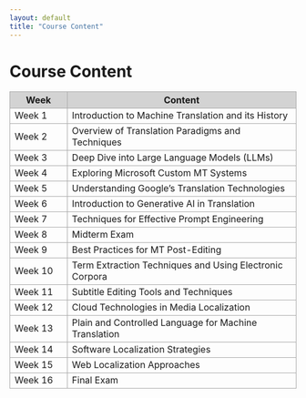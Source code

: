 ```yaml
---
layout: default
title: "Course Content"
---
```


# Course Content

<table style="width: 100%; border-collapse: collapse;">
  <thead>
    <tr style="background-color: lightgrey;">
      <th style="width: 20%; border: 1px solid darkgrey; font-weight: bold;">Week</th>
      <th style="width: 80%; border: 1px solid darkgrey; font-weight: bold;">Content</th>
    </tr>
  </thead>
  <tbody>
    <tr>
      <td style="border: 1px solid darkgrey;">Week 1</td>
      <td style="border: 1px solid darkgrey;">Introduction to Machine Translation and its History</td>
    </tr>
    <tr>
      <td style="border: 1px solid darkgrey;">Week 2</td>
      <td style="border: 1px solid darkgrey;">Overview of Translation Paradigms and Techniques</td>
    </tr>
    <tr>
      <td style="border: 1px solid darkgrey;">Week 3</td>
      <td style="border: 1px solid darkgrey;">Deep Dive into Large Language Models (LLMs)</td>
    </tr>
    <tr>
      <td style="border: 1px solid darkgrey;">Week 4</td>
      <td style="border: 1px solid darkgrey;">Exploring Microsoft Custom MT Systems</td>
    </tr>
    <tr>
      <td style="border: 1px solid darkgrey;">Week 5</td>
      <td style="border: 1px solid darkgrey;">Understanding Google’s Translation Technologies</td>
    </tr>
    <tr>
      <td style="border: 1px solid darkgrey;">Week 6</td>
      <td style="border: 1px solid darkgrey;">Introduction to Generative AI in Translation</td>
    </tr>
    <tr>
      <td style="border: 1px solid darkgrey;">Week 7</td>
      <td style="border: 1px solid darkgrey;">Techniques for Effective Prompt Engineering</td>
    </tr>
    <tr>
      <td style="border: 1px solid darkgrey;">Week 8</td>
      <td style="border: 1px solid darkgrey;">Midterm Exam</td>
    </tr>
    <tr>
      <td style="border: 1px solid darkgrey;">Week 9</td>
      <td style="border: 1px solid darkgrey;">Best Practices for MT Post-Editing</td>
    </tr>
    <tr>
      <td style="border: 1px solid darkgrey;">Week 10</td>
      <td style="border: 1px solid darkgrey;">Term Extraction Techniques and Using Electronic Corpora</td>
    </tr>
    <tr>
      <td style="border: 1px solid darkgrey;">Week 11</td>
      <td style="border: 1px solid darkgrey;">Subtitle Editing Tools and Techniques</td>
    </tr>
    <tr>
      <td style="border: 1px solid darkgrey;">Week 12</td>
      <td style="border: 1px solid darkgrey;">Cloud Technologies in Media Localization</td>
    </tr>
    <tr>
      <td style="border: 1px solid darkgrey;">Week 13</td>
      <td style="border: 1px solid darkgrey;">Plain and Controlled Language for Machine Translation</td>
    </tr>
    <tr>
      <td style="border: 1px solid darkgrey;">Week 14</td>
      <td style="border: 1px solid darkgrey;">Software Localization Strategies</td>
    </tr>
    <tr>
      <td style="border: 1px solid darkgrey;">Week 15</td>
      <td style="border: 1px solid darkgrey;">Web Localization Approaches</td>
    </tr>
    <tr>
      <td style="border: 1px solid darkgrey;">Week 16</td>
      <td style="border: 1px solid darkgrey;">Final Exam</td>
    </tr>
  </tbody>
</table>
